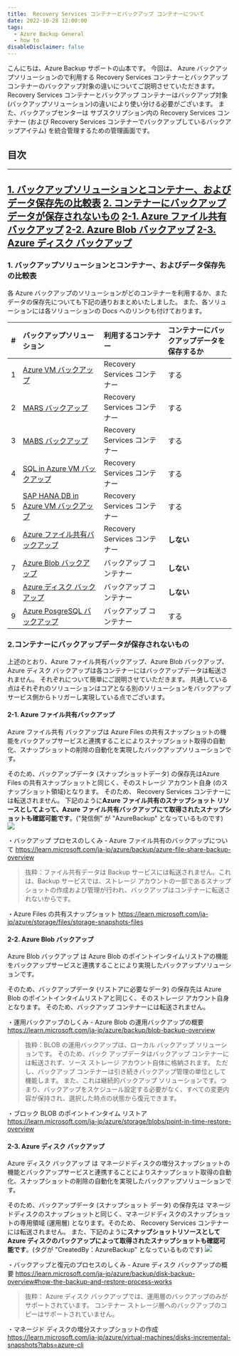 ```yaml
---
title:  Recovery Services コンテナーとバックアップ コンテナーについて
date: 2022-10-28 12:00:00
tags:
  - Azure Backup General
  - how to
disableDisclaimer: false
---
```


<!-- more -->
こんにちは、Azure Backup サポートの山本です。
今回は、 Azure バックアップソリューションので利用する Recovery Services コンテナーとバックアップ コンテナーのバックアップ対象の違いについてご説明させていただきます。
 Recovery Services コンテナーとバックアップ コンテナーはバックアップ対象(バックアップソリューション)の違いにより使い分ける必要がございます。
 また、バックアップセンターは サブスクリプション内の Recovery Services コンテナー (および Recovery Services コンテナーでバックアップしているバックアップアイテム) を統合管理するための管理画面です。

## 目次
-----------------------------------------------------------
[1. バックアップソリューションとコンテナー、およびデータ保存先の比較表](#1)
[2. コンテナーにバックアップデータが保存されないもの](#2)
[2-1. Azure ファイル共有バックアップ](#2-1)
[2-2. Azure Blob バックアップ](#2-2)
[2-3. Azure ディスク バックアップ](#2-3)
-----------------------------------------------------------

### <a id="1"></a>1. バックアップソリューションとコンテナー、およびデータ保存先の比較表
 各 Azure バックアップのソリューションがどのコンテナーを利用するか、またデータの保存先についても下記の通りおまとめいたしました。
 また、各ソリューションには各ソリューションの Docs へのリンクも付けております。

| # | バックアップソリューション | 利用するコンテナー | コンテナーにバックアップデータを保存するか|
| :--- | :--- | :--- |:---|
| 1 | [Azure VM バックアップ](https://learn.microsoft.com/ja-jp/azure/backup/backup-azure-vms-introduction) |  Recovery Services コンテナー |する|
| 2 | [MARS バックアップ](https://learn.microsoft.com/ja-jp/azure/backup/backup-azure-about-mars) |  Recovery Services コンテナー |する|
| 3 | [MABS バックアップ](https://learn.microsoft.com/ja-jp/azure/backup/backup-azure-microsoft-azure-backup) |   Recovery Services コンテナー|する|
| 4 | [SQL in Azure VM バックアップ](https://learn.microsoft.com/ja-jp/azure/backup/backup-azure-sql-database) |   Recovery Services コンテナー|する|
| 5 | [SAP HANA DB in Azure VM バックアップ](https://learn.microsoft.com/ja-jp/azure/backup/sap-hana-database-about) |   Recovery Services コンテナー|する|
| 6 | [Azure ファイル共有バックアップ](https://learn.microsoft.com/ja-jp/azure/backup/azure-file-share-backup-overview) |   Recovery Services コンテナー|**しない**|
| 7 | [Azure Blob バックアップ](https://learn.microsoft.com/ja-jp/azure/backup/blob-backup-overview)  |   バックアップ コンテナー|**しない**|
| 8 | [Azure ディスク バックアップ](https://learn.microsoft.com/ja-jp/azure/backup/disk-backup-overview)  |   バックアップ コンテナー|**しない**|
| 9 | [Azure PosgreSQL バックアップ](https://learn.microsoft.com/ja-jp/azure/backup/backup-azure-database-postgresql-overview)  |   バックアップ コンテナー|する|




### <a id="2"></a>2.コンテナーにバックアップデータが保存されないもの
上述のとおり、Azure ファイル共有バックアップ、Azure Blob バックアップ、Azure ディスク バックアップは各コンテナーにはバックアップデータは転送されません。
それぞれについて簡単にご説明させていただきます。
共通している点はそれぞれのソリューションはコアとなる別のソリューションをバックアップサービス側からトリガーし実現している点でございます。


#### <a id="2-1"></a>2-1. Azure ファイル共有バックアップ
Azure ファイル共有 バックアップは Azure Files の共有スナップショットの機能をバックアップサービスと連携することによりスナップショット取得の自動化、スナップショットの削除の自動化を実現したバックアップソリューションです。

そのため、バックアップデータ (スナップショットデータ) の保存先はAzure Files の共有スナップショットと同じく、そのストレージ アカウント自身 (のスナップショット領域)となります。
そのため、 Recovery Services コンテナーには転送されません。
下記のように**Azure ファイル共有のスナップショット リソースとしてよって、Azure ファイル共有バックアップにて取得されたスナップショットも確認可能です**。("発信側" が "AzureBackup" となっているものです)
![](https://user-images.githubusercontent.com/71251920/198350606-969ef3b9-0c2a-4744-9940-87c41936cb09.png)


・バックアップ プロセスのしくみ - Azure ファイル共有のバックアップについて
https://learn.microsoft.com/ja-jp/azure/backup/azure-file-share-backup-overview
>抜粋：ファイル共有データは Backup サービスには転送されません。これは、Backup サービスでは、ストレージ アカウントの一部であるスナップショットの作成および管理が行われ、バックアップはコンテナーに転送されないからです。

・Azure Files の共有スナップショット
https://learn.microsoft.com/ja-jp/azure/storage/files/storage-snapshots-files



#### <a id="2-2"></a>2-2. Azure Blob バックアップ
Azure Blob バックアップ は Azure Blob のポイントインタイムリストアの機能をバックアップサービスと連携することにより実現したバックアップソリューションです。

そのため、バックアップデータ (リストアに必要なデータ) の保存先は Azure Blob のポイントインタイムリストアと同じく、そのストレージ アカウント自身となります。
そのため、バックアップ コンテナーには転送されません。

・運用バックアップのしくみ - Azure Blob の運用バックアップの概要
https://learn.microsoft.com/ja-jp/azure/backup/blob-backup-overview
>抜粋：BLOB の運用バックアップは、ローカル バックアップ ソリューションです。 そのため、バック アップデータはバックアップ コンテナーには転送されず、ソース ストレージ アカウント自体に格納されます。 ただし、バックアップ コンテナーは引き続きバックアップ管理の単位として機能します。 また、これは継続的バックアップ ソリューションです。つまり、バックアップをスケジュール設定する必要がなく、すべての変更内容が保持され、選択した時点の状態から復元できます。

・ブロック BLOB のポイントインタイム リストア
https://learn.microsoft.com/ja-jp/azure/storage/blobs/point-in-time-restore-overview


#### <a id="2-3"></a>2-3. Azure ディスク バックアップ

Azure ディスク バックアップ は マネージドディスクの増分スナップショットの機能とバックアップサービスと連携することによりスナップショット取得の自動化、スナップショットの削除の自動化を実現したバックアップソリューションです。

そのため、バックアップデータ (スナップショット データ) の保存先は マネージドディスクのスナップショットと同じく、マネージドディスクのスナップショットの専用領域 (運用層) となります。そのため、 Recovery Services コンテナーには転送されません。
また、下記のように**スナップショットリソースとして Azure ディスクのバックアップによって取得されたスナップショットも確認可能です**。(タグが "CreatedBy：AzureBackup" となっているものです)
![](https://user-images.githubusercontent.com/71251920/198349785-951e0497-fe17-46e5-9714-53f2daf30344.png)


・バックアップと復元のプロセスのしくみ - Azure ディスク バックアップの概要
https://learn.microsoft.com/ja-jp/azure/backup/disk-backup-overview#how-the-backup-and-restore-process-works
>抜粋： Azure ディスク バックアップでは、運用層のバックアップのみがサポートされています。 コンテナー ストレージ層へのバックアップのコピーはサポートされていません。

・マネージド ディスクの増分スナップショットの作成
https://learn.microsoft.com/ja-jp/azure/virtual-machines/disks-incremental-snapshots?tabs=azure-cli